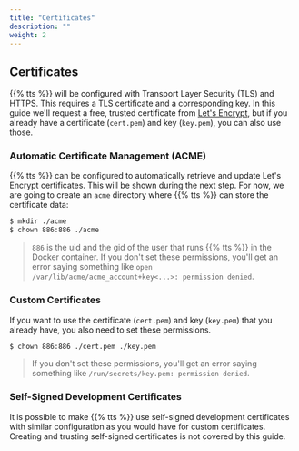 ```yaml
---
title: "Certificates"
description: ""
weight: 2
---
```


## Certificates

{{% tts %}} will be configured with Transport Layer Security (TLS) and HTTPS. This requires a TLS certificate and a corresponding key. In this guide we'll request a free, trusted certificate from [Let's Encrypt](https://letsencrypt.org/getting-started/), but if you already have a certificate (`cert.pem`) and key (`key.pem`), you can also use those.

### Automatic Certificate Management (ACME)

{{% tts %}} can be configured to automatically retrieve and update Let's Encrypt certificates. This will be shown during the next step. For now, we are going to create an `acme` directory where {{% tts %}} can store the certificate data:

```bash
$ mkdir ./acme
$ chown 886:886 ./acme
```

> `886` is the uid and the gid of the user that runs {{% tts %}} in the Docker container. If you don't set these permissions, you'll get an error saying something like `open /var/lib/acme/acme_account+key<...>: permission denied`.

### Custom Certificates

If you want to use the certificate (`cert.pem`) and key (`key.pem`) that you already have, you also need to set these permissions.

```bash
$ chown 886:886 ./cert.pem ./key.pem
```

> If you don't set these permissions, you'll get an error saying something like `/run/secrets/key.pem: permission denied`.

### Self-Signed Development Certificates

It is possible to make {{% tts %}} use self-signed development certificates with similar configuration as you would have for custom certificates. Creating and trusting self-signed certificates is not covered by this guide.
